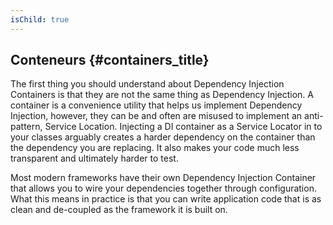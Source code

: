 ```yaml
---
isChild: true
---
```


## Conteneurs {#containers_title}

The first thing you should understand about Dependency Injection Containers is that they are not the same thing as Dependency
Injection. A container is a convenience utility that helps us implement Dependency Injection, however, they can be and often
are misused to implement an anti-pattern, Service Location. Injecting a DI container as a Service Locator in to your classes arguably
creates a harder dependency on the container than the dependency you are replacing. It also makes your code much less transparent
and ultimately harder to test.

Most modern frameworks have their own Dependency Injection Container that allows you to wire your dependencies together through configuration.
What this means in practice is that you can write application code that is as clean and de-coupled as the framework it is built on.
